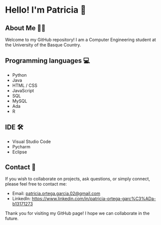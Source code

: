 # Hello! I'm Patricia 👋

## About Me 👩‍💻

Welcome to my GitHub repository! I am a Computer Engineering student at the University of the Basque Country.


## Programming languages 💻

- Python
- Java
- HTML / CSS
- JavaScript
- SQL
- MySQL
- Ada
- R


## IDE 🛠️

- Visual Studio Code
- Pycharm
- Eclipse


## Contact 📧

If you wish to collaborate on projects, ask questions, or simply connect, please feel free to contact me:

- Email: patricia.ortega.garcia.02@gmail.com
- LinkedIn: https://www.linkedin.com/in/patricia-ortega-garc%C3%ADa-b13171273

Thank you for visiting my GitHub page! I hope we can collaborate in the future. 
